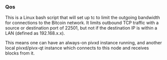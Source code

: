 ### Qos ###

This is a Linux bash script that will set up tc to limit the outgoing bandwidth for connections to the Bitcoin network. It limits outbound TCP traffic with a source or destination port of 22501, but not if the destination IP is within a LAN (defined as 192.168.x.x).

This means one can have an always-on pivxd instance running, and another local pivxd/pivx-qt instance which connects to this node and receives blocks from it.
